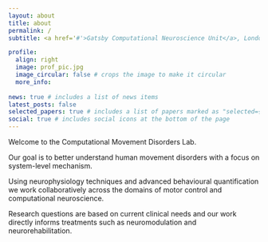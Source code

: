 ```yaml
---
layout: about
title: about
permalink: /
subtitle: <a href='#'>Gatsby Computational Neuroscience Unit</a>, London, UK

profile:
  align: right
  image: prof_pic.jpg
  image_circular: false # crops the image to make it circular
  more_info: 
 
news: true # includes a list of news items
latest_posts: false
selected_papers: true # includes a list of papers marked as "selected={true}"
social: true # includes social icons at the bottom of the page
---
```


Welcome to the Computational Movement Disorders Lab.  

Our goal is to better understand human movement disorders with a focus on system-level mechanism. 

Using neurophysiology techniques and advanced behavioural quantification we work collaboratively across the domains of motor control and computational neuroscience.  

Research questions are based on current clinical needs and our work directly informs treatments such as neuromodulation and neurorehabilitation.
